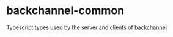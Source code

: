 # backchannel-common

Typescript types used by the server and clients of [backchannel](https://github.com/vegetabill/backchannel)
